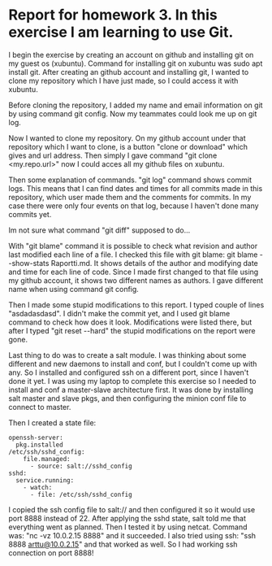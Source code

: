# Report for homework 3. In this exercise I am learning to use Git. 

I begin the exercise by creating an account on github and installing git on my guest os (xubuntu). Command for installing git on xubuntu was sudo apt install git.
After creating an github account and installing git, I wanted to clone my repository which I have just made, so I could access it with xubuntu.

Before cloning the repository, I added my name and email information on git by using command git config. Now my teammates could look me up on git log.

Now I wanted to clone my repository. On my github account under that repository which I want to clone, is a button "clone or download" which gives and url address.
Then simply I gave command "git clone <my.repo.url>" now I could acces all my github files on xubuntu.

Then some explanation of commands. "git log" command shows commit logs. This means that I can find dates and times for all commits made in this repository, which user made them and the comments for commits. In my case there were only four events on that log, because I haven't done many commits yet. 

Im not sure what command "git diff" supposed to do...

With "git blame" command it is possible to check what revision and author last modified each line of a file. I checked this file with git blame: git blame --show-stats Raportti.md. It shows details of the author and modifying date and time for each line of code. Since I made first changed to that file using my github account, it shows two different names as authors. I gave different name when using command git config.  

Then I made some stupid modifications to this report. I typed couple of lines "asdadasdasd". I didn't make the commit yet, and I used git blame command to check how does it look. Modifications were listed there, but after I typed "git reset --hard" the stupid modifications on the report were gone. 

Last thing to do was to create a salt module. I was thinking about some different and new daemons to install and conf, but I couldn't come up with any. So I installed and configured ssh on a different port, since I haven't done it yet. 
I was using my laptop to complete this exercise so I needed to install and conf a master-slave architecture first. It was done by installing salt master and slave pkgs, and then configuring the minion conf file to connect to master.

Then I created a state file:
 
	openssh-server:
	  pkg.installed
	/etc/ssh/sshd_config:
	    file.managed:
	      - source: salt://sshd_config
	sshd:
	  service.running:
	    - watch:
	      - file: /etc/ssh/sshd_config


I copied the ssh config file to salt:// and then configured it so it would use port 8888 instead of 22. After applying the sshd state, salt told me that everything went as planned.
Then I tested it by using netcat. Command was: "nc -vz 10.0.2.15 8888" and it succeeded. I also tried using ssh: "ssh 8888 arttu@10.0.2.15" and that worked as well. So I had working ssh connection on port 8888!
 
